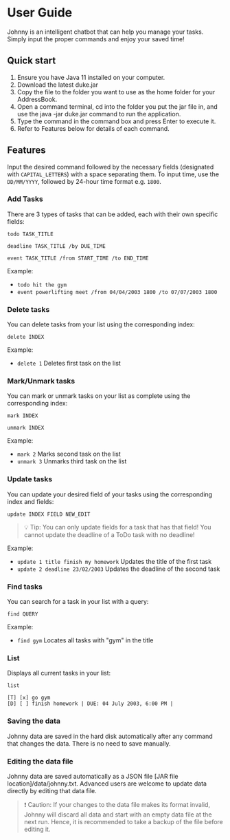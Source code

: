 # User Guide
Johnny is an intelligent chatbot that can help you manage your tasks. Simply input
the proper commands and enjoy your saved time!

## Quick start
1. Ensure you have Java 11 installed on your computer.
1. Download the latest duke.jar
1. Copy the file to the folder you want to use as the home folder for your AddressBook.
1. Open a command terminal, cd into the folder you put the jar file in, and use the java -jar duke.jar command to run the application.
1. Type the command in the command box and press Enter to execute it.
1. Refer to Features below for details of each command.

## Features 
Input the desired command followed by the necessary fields 
(designated with `CAPITAL_LETTERS`) with a space separating them. 
To input time, use the `DD/MM/YYYY`, followed by 24-hour time format e.g. `1800`.



### Add Tasks 
There are 3 types of tasks that can be added, each with their own specific fields:

`todo TASK_TITLE`

`deadline TASK_TITLE /by DUE_TIME`

`event TASK_TITLE /from START_TIME /to END_TIME`

Example:

* `todo hit the gym`
* `event powerlifting meet /from 04/04/2003 1800 /to 07/07/2003 1800`

### Delete tasks
You can delete tasks from your list using the corresponding index:

`delete INDEX`

Example:

* `delete 1` Deletes first task on the list

### Mark/Unmark tasks
You can mark or unmark tasks on your list as complete using the corresponding index:

`mark INDEX`

`unmark INDEX`

Example:

* `mark 2` Marks second task on the list
* `unmark 3` Unmarks third task on the list

### Update tasks
You can update your desired field of your tasks using the corresponding index and fields:

`update INDEX FIELD NEW_EDIT`

> 💡 Tip: You can only update fields for a task that has that field! You cannot update the deadline of
>  a ToDo task with no deadline!

Example:

* `update 1 title finish my homework` Updates the title of the first task
* `update 2 deadline 23/02/2003` Updates the deadline of the second task
  
### Find tasks
You can search for a task in your list with a query:

`find QUERY`

Example:

* `find gym` Locates all tasks with "gym" in the title 

### List
Displays all current tasks in your list:

`list`

```
[T] [x] go gym
[D] [ ] finish homework | DUE: 04 July 2003, 6:00 PM |

```

### Saving the data

Johnny data are saved in the hard disk automatically after any command that changes the data. There is no need to save manually.

### Editing the data file

Johnny data are saved automatically as a JSON file [JAR file location]/data/johnny.txt. Advanced users are welcome to update data directly by editing that data file.

> :exclamation: Caution: If your changes to the data file makes its format invalid, Johnny will discard all data and start with an empty data file at the next run. Hence, it is recommended to take a backup of the file before editing it.
